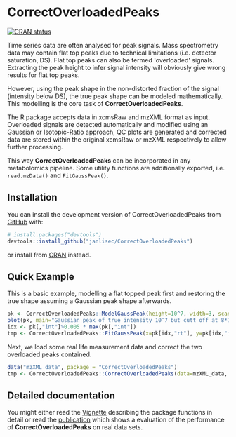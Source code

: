 
# CorrectOverloadedPeaks

<!-- badges: start -->
[![CRAN status](https://www.r-pkg.org/badges/version/CorrectOverloadedPeaks)](https://CRAN.R-project.org/package=CorrectOverloadedPeaks)
<!-- badges: end -->

Time series data are often analysed for peak signals. Mass spectrometry data may 
contain flat top peaks due to technical limitations (i.e. detector saturation, DS). 
Flat top peaks can also be termed 'overloaded' signals. Extracting the peak height 
to infer signal intensity will obviously give wrong results for flat top peaks. 

However, using the peak shape in the non-distorted fraction of the signal 
(intensity below DS), the true peak shape can be modeled mathematically. 
This modelling is the core task of **CorrectOverloadedPeaks**. 

The R package accepts data in xcmsRaw and mzXML format as input. Overloaded signals 
are detected automatically and modified using an Gaussian or Isotopic-Ratio approach, 
QC plots are generated and corrected data are stored within the original xcmsRaw or 
mzXML respectively to allow further processing.

This way **CorrectOverloadedPeaks** can be incorporated in any metabolomics pipeline. Some
utility functions are additionally exported, i.e. `read.mzData()` and `FitGaussPeak()`.

## Installation

You can install the development version of CorrectOverloadedPeaks from [GitHub](https://github.com/) with:

``` r
# install.packages("devtools")
devtools::install_github("janlisec/CorrectOverloadedPeaks")
```

or install from [CRAN](https://cran.r-project.org/package=CorrectOverloadedPeaks) 
instead.

## Quick Example

This is a basic example, modelling a flat topped peak first and restoring the true shape 
assuming a Gaussian peak shape afterwards.

``` r
pk <- CorrectOverloadedPeaks::ModelGaussPeak(height=10^7, width=3, scan_rate=10, e=0, ds=8*10^6, base_line=10^2)
plot(pk, main="Gaussian peak of true intensity 10^7 but cutt off at 8*10^6")
idx <- pk[,"int"]>0.005 * max(pk[,"int"])
tmp <- CorrectOverloadedPeaks::FitGaussPeak(x=pk[idx,"rt"], y=pk[idx,"int"], silent=FALSE, xlab="RT", ylab="Intensity")
```
Next, we load some real life measurement data and correct the two overloaded peaks contained.

``` r
data("mzXML_data", package = "CorrectOverloadedPeaks")
tmp <- CorrectOverloadedPeaks::CorrectOverloadedPeaks(data=mzXML_data, method="EMG", testing=TRUE)
```

## Detailed documentation

You might either read the [Vignette](https://cran.r-project.org/package=CorrectOverloadedPeaks/vignettes/CorrectOverloadedPeaks.html) 
describing the package functions in detail or read the [publication](https://doi.org/10.1021/acs.analchem.6b02515)
which shows a evaluation of the performance of **CorrectOverloadedPeaks** on real data sets.
